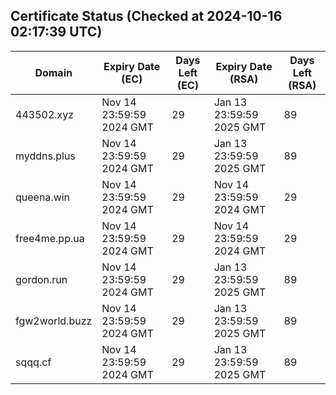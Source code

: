 ## Certificate Status (Checked at 2024-10-16 02:17:39 UTC)
| Domain | Expiry Date (EC) | Days Left (EC) | Expiry Date (RSA) | Days Left (RSA) |
|--------|-------------------|----------------|--------------------|--------------------|
| 443502.xyz | Nov 14 23:59:59 2024 GMT | 29 | Jan 13 23:59:59 2025 GMT | 89 |
| myddns.plus | Nov 14 23:59:59 2024 GMT | 29 | Jan 13 23:59:59 2025 GMT | 89 |
| queena.win | Nov 14 23:59:59 2024 GMT | 29 | Nov 14 23:59:59 2024 GMT | 29 |
| free4me.pp.ua | Nov 14 23:59:59 2024 GMT | 29 | Nov 14 23:59:59 2024 GMT | 29 |
| gordon.run | Nov 14 23:59:59 2024 GMT | 29 | Jan 13 23:59:59 2025 GMT | 89 |
| fgw2world.buzz | Nov 14 23:59:59 2024 GMT | 29 | Jan 13 23:59:59 2025 GMT | 89 |
| sqqq.cf | Nov 14 23:59:59 2024 GMT | 29 | Jan 13 23:59:59 2025 GMT | 89 |
